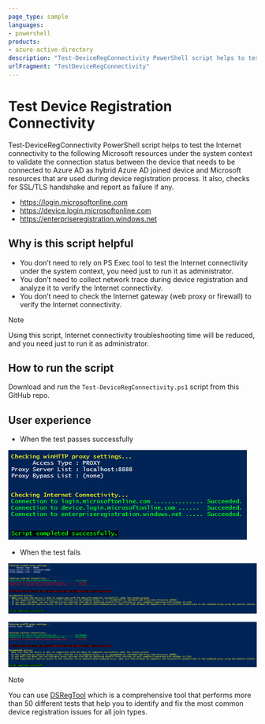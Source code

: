 ```yaml
---
page_type: sample
languages:
- powershell
products:
- azure-active-directory
description: "Test-DeviceRegConnectivity PowerShell script helps to test the Internet connectivity to the following Microsoft resources under the system context to validate the connection status between the device that needs to be connected to Azure AD as hybrid Azure AD joined device and Microsoft resources that are used during device registration process. It also, checks for SSL/TLS handshake and report as failure if any"
urlFragment: "TestDeviceRegConnectivity"
---
```

# Test Device Registration Connectivity
Test-DeviceRegConnectivity PowerShell script helps to test the Internet connectivity to the following Microsoft resources under the system context to validate the connection status between the device that needs to be connected to Azure AD as hybrid Azure AD joined device and Microsoft resources that are used during device registration process. It also, checks for SSL/TLS handshake and report as failure if any.

  - https://login.microsoftonline.com
  - https://device.login.microsoftonline.com
  - https://enterpriseregistration.windows.net
 
## Why is this script helpful

  - You don’t need to rely on PS Exec tool to test the Internet connectivity under the system context, you need just to run it as administrator.
  - You don’t need to collect network trace during device registration and analyze it to verify the Internet connectivity.
  - You don’t need to check the Internet gateway (web proxy or firewall) to verify the Internet connectivity.

> [!NOTE]
> Using this script, Internet connectivity troubleshooting time will be reduced, and you need just to run it as administrator.

## How to run the script

Download and run the `Test-DeviceRegConnectivity.ps1` script from this GitHub repo. 

## User experience

- When the test passes successfully

 ![TestPass](media/pass.png)

- When the test fails

 ![TestFail1](media/f1.png)

 ![TestFail2](media/f3.png)


> [!NOTE]
> You can use [DSRegTool](https://docs.microsoft.com/en-us/samples/azure-samples/dsregtool/dsregtool/) which is a comprehensive tool that performs more than 50 different tests that help you to identify and fix the most common device registration issues for all join types.
